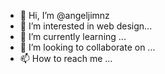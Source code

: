 - 👋 Hi, I’m @angeljimnz
- 👀 I’m interested in web design...
- 🌱 I’m currently learning ...
- 💞️ I’m looking to collaborate on ...
- 📫 How to reach me ...

<!---
angeljimnz/angeljimnz is a ✨ special ✨ repository because its `README.md` (this file) appears on your GitHub profile.
You can click the Preview link to take a look at your changes.
--->
